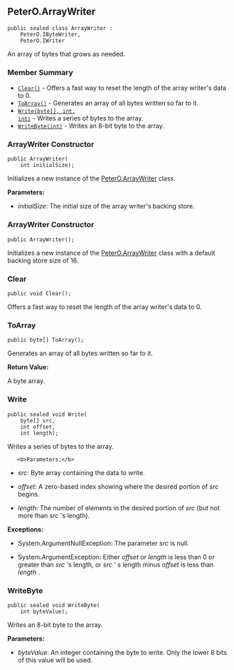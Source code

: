 ## PeterO.ArrayWriter

    public sealed class ArrayWriter :
        PeterO.IByteWriter,
        PeterO.IWriter

 An array of bytes that grows as needed.

### Member Summary
* <code>[Clear()](#Clear)</code> - Offers a fast way to reset the length of the array writer's data to 0.
* <code>[ToArray()](#ToArray)</code> - Generates an array of all bytes written so far to it.
* <code>[Write(byte[], int, int)](#Write_byte_int_int)</code> - Writes a series of bytes to the array.
* <code>[WriteByte(int)](#WriteByte_int)</code> - Writes an 8-bit byte to the array.

<a id="Void_ctor_Int32"></a>
### ArrayWriter Constructor

    public ArrayWriter(
        int initialSize);

 Initializes a new instance of the [PeterO.ArrayWriter](PeterO.ArrayWriter.md) class.

   <b>Parameters:</b>

 * <i>initialSize</i>: The initial size of the array writer's backing store.

<a id="Void_ctor"></a>
### ArrayWriter Constructor

    public ArrayWriter();

 Initializes a new instance of the [PeterO.ArrayWriter](PeterO.ArrayWriter.md) class with a default backing store size of 16.

  <a id="Clear"></a>
### Clear

    public void Clear();

 Offers a fast way to reset the length of the array writer's data to 0.

  <a id="ToArray"></a>
### ToArray

    public byte[] ToArray();

 Generates an array of all bytes written so far to it.

   <b>Return Value:</b>

A byte array.

<a id="Write_byte_int_int"></a>
### Write

    public sealed void Write(
        byte[] src,
        int offset,
        int length);

 Writes a series of bytes to the array.

       <b>Parameters:</b>

 * <i>src</i>: Byte array containing the data to write.

 * <i>offset</i>: A zero-based index showing where the desired portion of  <i>src</i>
 begins.

 * <i>length</i>: The number of elements in the desired portion of  <i>src</i>
 (but not more than  <i>src</i>
 's length).

<b>Exceptions:</b>

 * System.ArgumentNullException:
The parameter  <i>src</i>
 is null.

 * System.ArgumentException:
Either  <i>offset</i>
 or  <i>length</i>
 is less than 0 or greater than  <i>src</i>
 's length, or  <i>src</i>
 ' s length minus  <i>offset</i>
 is less than  <i>length</i>
.

<a id="WriteByte_int"></a>
### WriteByte

    public sealed void WriteByte(
        int byteValue);

 Writes an 8-bit byte to the array.

   <b>Parameters:</b>

 * <i>byteValue</i>: An integer containing the byte to write. Only the lower 8 bits of this value will be used.
